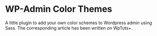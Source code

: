 WP-Admin Color Themes
=====================

A little plugin to add your own color schemes to Wordpress admin using Sass. The corresponding article has been written on WpTuts+.
